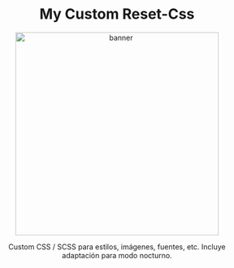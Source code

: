 <div>
 <h1 align=center> My Custom Reset-Css </h1>

<p align=center>
<img src="https://i.imgur.com/Pnbigej.jpg" style="width:400px" alt="banner">
</p>
 
 <p align=center>
Custom CSS / SCSS para estilos, imágenes, fuentes, etc.
Incluye adaptación para modo nocturno.
 </p>
</div>
